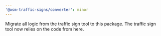```yaml
---
'@osm-traffic-signs/converter': minor
---
```


Migrate all logic from the traffic sign tool to this package. The traffic sign tool now relies on the code from here.
